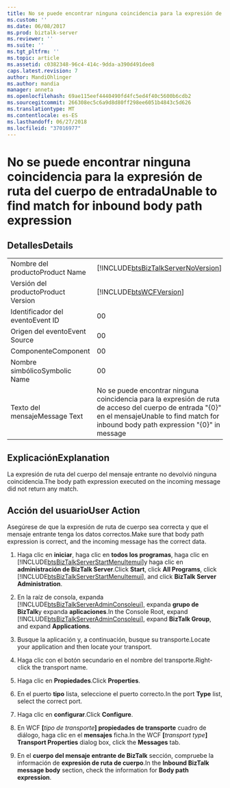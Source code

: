 ```yaml
---
title: No se puede encontrar ninguna coincidencia para la expresión de ruta de acceso del cuerpo de entrada | Microsoft Docs
ms.custom: ''
ms.date: 06/08/2017
ms.prod: biztalk-server
ms.reviewer: ''
ms.suite: ''
ms.tgt_pltfrm: ''
ms.topic: article
ms.assetid: c0382348-96c4-414c-9dda-a390d491dee8
caps.latest.revision: 7
author: MandiOhlinger
ms.author: mandia
manager: anneta
ms.openlocfilehash: 69ae115eef4440490fd4fc5ed4f40c5600b6cdb2
ms.sourcegitcommit: 266308ec5c6a9d8d80ff298ee6051b4843c5d626
ms.translationtype: MT
ms.contentlocale: es-ES
ms.lasthandoff: 06/27/2018
ms.locfileid: "37016977"
---
```

# <a name="unable-to-find-match-for-inbound-body-path-expression"></a><span data-ttu-id="ac372-102">No se puede encontrar ninguna coincidencia para la expresión de ruta del cuerpo de entrada</span><span class="sxs-lookup"><span data-stu-id="ac372-102">Unable to find match for inbound body path expression</span></span>
## <a name="details"></a><span data-ttu-id="ac372-103">Detalles</span><span class="sxs-lookup"><span data-stu-id="ac372-103">Details</span></span>  

|                 |                                                                                    |
|-----------------|------------------------------------------------------------------------------------|
|  <span data-ttu-id="ac372-104">Nombre del producto</span><span class="sxs-lookup"><span data-stu-id="ac372-104">Product Name</span></span>   | [!INCLUDE[btsBizTalkServerNoVersion](../includes/btsbiztalkservernoversion-md.md)] |
| <span data-ttu-id="ac372-105">Versión del producto</span><span class="sxs-lookup"><span data-stu-id="ac372-105">Product Version</span></span> |             [!INCLUDE[btsWCFVersion](../includes/btswcfversion-md.md)]             |
|    <span data-ttu-id="ac372-106">Identificador del evento</span><span class="sxs-lookup"><span data-stu-id="ac372-106">Event ID</span></span>     |                                         <span data-ttu-id="ac372-107">0</span><span class="sxs-lookup"><span data-stu-id="ac372-107">0</span></span>                                          |
|  <span data-ttu-id="ac372-108">Origen del evento</span><span class="sxs-lookup"><span data-stu-id="ac372-108">Event Source</span></span>   |                                         <span data-ttu-id="ac372-109">0</span><span class="sxs-lookup"><span data-stu-id="ac372-109">0</span></span>                                          |
|    <span data-ttu-id="ac372-110">Componente</span><span class="sxs-lookup"><span data-stu-id="ac372-110">Component</span></span>    |                                         <span data-ttu-id="ac372-111">0</span><span class="sxs-lookup"><span data-stu-id="ac372-111">0</span></span>                                          |
|  <span data-ttu-id="ac372-112">Nombre simbólico</span><span class="sxs-lookup"><span data-stu-id="ac372-112">Symbolic Name</span></span>  |                                         <span data-ttu-id="ac372-113">0</span><span class="sxs-lookup"><span data-stu-id="ac372-113">0</span></span>                                          |
|  <span data-ttu-id="ac372-114">Texto del mensaje</span><span class="sxs-lookup"><span data-stu-id="ac372-114">Message Text</span></span>   |       <span data-ttu-id="ac372-115">No se puede encontrar ninguna coincidencia para la expresión de ruta de acceso del cuerpo de entrada "{0}" en el mensaje</span><span class="sxs-lookup"><span data-stu-id="ac372-115">Unable to find match for inbound body path expression "{0}" in message</span></span>       |

## <a name="explanation"></a><span data-ttu-id="ac372-116">Explicación</span><span class="sxs-lookup"><span data-stu-id="ac372-116">Explanation</span></span>  
 <span data-ttu-id="ac372-117">La expresión de ruta del cuerpo del mensaje entrante no devolvió ninguna coincidencia.</span><span class="sxs-lookup"><span data-stu-id="ac372-117">The body path expression executed on the incoming message did not return any match.</span></span>  

## <a name="user-action"></a><span data-ttu-id="ac372-118">Acción del usuario</span><span class="sxs-lookup"><span data-stu-id="ac372-118">User Action</span></span>  
 <span data-ttu-id="ac372-119">Asegúrese de que la expresión de ruta de cuerpo sea correcta y que el mensaje entrante tenga los datos correctos.</span><span class="sxs-lookup"><span data-stu-id="ac372-119">Make sure that body path expression is correct, and the incoming message has the correct data.</span></span>  

1. <span data-ttu-id="ac372-120">Haga clic en **iniciar**, haga clic en **todos los programas**, haga clic en [!INCLUDE[btsBizTalkServerStartMenuItemui](../includes/btsbiztalkserverstartmenuitemui-md.md)]y haga clic en **administración de BizTalk Server**.</span><span class="sxs-lookup"><span data-stu-id="ac372-120">Click **Start**, click **All Programs**, click [!INCLUDE[btsBizTalkServerStartMenuItemui](../includes/btsbiztalkserverstartmenuitemui-md.md)], and click **BizTalk Server Administration**.</span></span>  

2. <span data-ttu-id="ac372-121">En la raíz de consola, expanda [!INCLUDE[btsBizTalkServerAdminConsoleui](../includes/btsbiztalkserveradminconsoleui-md.md)], expanda **grupo de BizTalk**y expanda **aplicaciones**.</span><span class="sxs-lookup"><span data-stu-id="ac372-121">In the Console Root, expand [!INCLUDE[btsBizTalkServerAdminConsoleui](../includes/btsbiztalkserveradminconsoleui-md.md)], expand **BizTalk Group**, and expand  **Applications**.</span></span>  

3. <span data-ttu-id="ac372-122">Busque la aplicación y, a continuación, busque su transporte.</span><span class="sxs-lookup"><span data-stu-id="ac372-122">Locate your application and then locate your transport.</span></span>  

4. <span data-ttu-id="ac372-123">Haga clic con el botón secundario en el nombre del transporte.</span><span class="sxs-lookup"><span data-stu-id="ac372-123">Right-click the transport name.</span></span>  

5. <span data-ttu-id="ac372-124">Haga clic en **Propiedades**.</span><span class="sxs-lookup"><span data-stu-id="ac372-124">Click **Properties**.</span></span>  

6. <span data-ttu-id="ac372-125">En el puerto **tipo** lista, seleccione el puerto correcto.</span><span class="sxs-lookup"><span data-stu-id="ac372-125">In the port **Type** list, select the correct port.</span></span>  

7. <span data-ttu-id="ac372-126">Haga clic en **configurar**.</span><span class="sxs-lookup"><span data-stu-id="ac372-126">Click **Configure**.</span></span>  

8. <span data-ttu-id="ac372-127">En WCF **[**<em>tipo de transporte</em>**] propiedades de transporte** cuadro de diálogo, haga clic en el **mensajes** ficha.</span><span class="sxs-lookup"><span data-stu-id="ac372-127">In the WCF **[**<em>transport type</em>**] Transport Properties** dialog box, click the **Messages** tab.</span></span>  

9. <span data-ttu-id="ac372-128">En el **cuerpo del mensaje entrante de BizTalk** sección, compruebe la información de **expresión de ruta de cuerpo**.</span><span class="sxs-lookup"><span data-stu-id="ac372-128">In the **Inbound BizTalk message body** section, check the information for **Body path expression**.</span></span>
